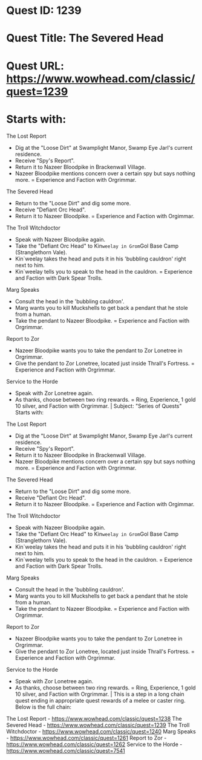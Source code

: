 # Quest ID: 1239
# Quest Title: The Severed Head
# Quest URL: https://www.wowhead.com/classic/quest=1239
# Starts with:

The Lost Report
- Dig at the "Loose Dirt" at Swamplight Manor, Swamp Eye Jarl's current residence.
- Receive "Spy's Report".
- Return it to Nazeer Bloodpike in Brackenwall Village.
- Nazeer Bloodpike mentions concern over a certain spy but says nothing more.
= Experience and Faction with Orgrimmar.

The Severed Head
- Return to the "Loose Dirt" and dig some more.
- Receive "Defiant Orc Head".
- Return it to Nazeer Bloodpike.
= Experience and Faction with Orgimmar.

The Troll Witchdoctor
- Speak with Nazeer Bloodpike again.
- Take the "Defiant Orc Head" to Kin`weelay in Grom`Gol Base Camp (Stranglethorn Vale).
- Kin`weelay takes the head and puts it in his 'bubbling cauldron' right next to him.
- Kin`weelay tells you to speak to the head in the cauldron.
= Experience and Faction with Dark Spear Trolls.

Marg Speaks
- Consult the head in the 'bubbling cauldron'.
- Marg wants you to kill Muckshells to get back a pendant that he stole from a human.
- Take the pendant to Nazeer Bloodpike.
= Experience and Faction with Orgrimmar.

Report to Zor
- Nazeer Bloodpike wants you to take the pendant to Zor Lonetree in Orgrimmar.
- Give the pendant to Zor Lonetree, located just inside Thrall's Fortress.
= Experience and Faction with Orgrimmar.

Service to the Horde
- Speak with Zor Lonetree again.
- As thanks, choose between two ring rewards.
= Ring, Experience, 1 gold 10 silver, and Faction with Orgrimmar. | Subject: "Series of Quests"
Starts with:

The Lost Report
- Dig at the "Loose Dirt" at Swamplight Manor, Swamp Eye Jarl's current residence.
- Receive "Spy's Report".
- Return it to Nazeer Bloodpike in Brackenwall Village.
- Nazeer Bloodpike mentions concern over a certain spy but says nothing more.
= Experience and Faction with Orgrimmar.

The Severed Head
- Return to the "Loose Dirt" and dig some more.
- Receive "Defiant Orc Head".
- Return it to Nazeer Bloodpike.
= Experience and Faction with Orgimmar.

The Troll Witchdoctor
- Speak with Nazeer Bloodpike again.
- Take the "Defiant Orc Head" to Kin`weelay in Grom`Gol Base Camp (Stranglethorn Vale).
- Kin`weelay takes the head and puts it in his 'bubbling cauldron' right next to him.
- Kin`weelay tells you to speak to the head in the cauldron.
= Experience and Faction with Dark Spear Trolls.

Marg Speaks
- Consult the head in the 'bubbling cauldron'.
- Marg wants you to kill Muckshells to get back a pendant that he stole from a human.
- Take the pendant to Nazeer Bloodpike.
= Experience and Faction with Orgrimmar.

Report to Zor
- Nazeer Bloodpike wants you to take the pendant to Zor Lonetree in Orgrimmar.
- Give the pendant to Zor Lonetree, located just inside Thrall's Fortress.
= Experience and Faction with Orgrimmar.

Service to the Horde
- Speak with Zor Lonetree again.
- As thanks, choose between two ring rewards.
= Ring, Experience, 1 gold 10 silver, and Faction with Orgrimmar. | This is a step in a long chain quest ending in appropriate quest rewards of a melee or caster ring. Below is the full chain:

The Lost Report - https://www.wowhead.com/classic/quest=1238
The Severed Head - https://www.wowhead.com/classic/quest=1239
The Troll Witchdoctor - https://www.wowhead.com/classic/quest=1240
Marg Speaks - https://www.wowhead.com/classic/quest=1261
Report to Zor - https://www.wowhead.com/classic/quest=1262
Service to the Horde - https://www.wowhead.com/classic/quest=7541